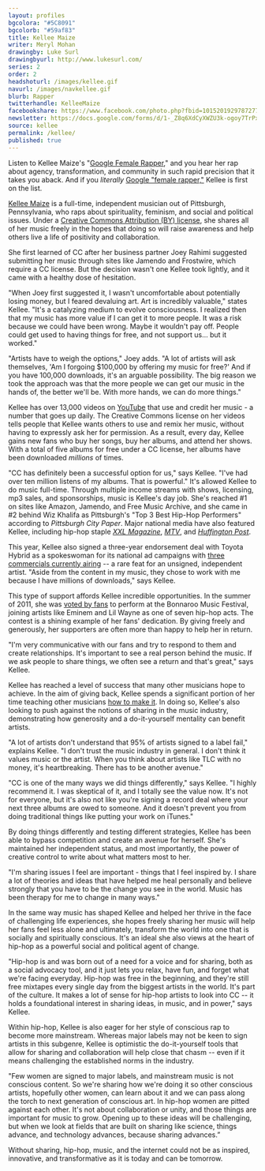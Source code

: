 ```yaml
---
layout: profiles
bgcolora: "#5C8091"
bgcolorb: "#59af83"
title: Kellee Maize
writer: Meryl Mohan
drawingby: Luke Surl
drawingbyurl: http://www.lukesurl.com/
series: 2
order: 2
headshoturl: /images/kellee.gif
navurl: /images/navkellee.gif
blurb: Rapper
twitterhandle: KelleeMaize
facebookshare: https://www.facebook.com/photo.php?fbid=10152019297872777
newsletter: https://docs.google.com/forms/d/1-_Z8q6XdCyXWZU3k-ogoy7TrPxhSN7nYHPvjj0MwogA/viewform?entry.239708838=Team+Open+-+Thomas&entry.1860916380&entry.1017428125&entry.1257771276
source: kellee
permalink: /kellee/
published: true
---
```


Listen to Kellee Maize's "[Google Female Rapper](https://www.youtube.com/watch?v=VhhdXG5UM2o)," and you hear her rap about agency, transformation, and community in such rapid precision that it takes you aback. And if you *literally* [Google "female rapper,"](https://www.google.com/search?q=female+rapper&rlz=1C5CHFA_enUS503US503&oq=female+rapper&aqs=chrome..69i57j0l5.15897j0j4&sourceid=chrome&es_sm=119&ie=UTF-8)  Kellee is first on the list.

[Kellee Maize](http://kelleemaize.com/) is a full-time, independent musician out of Pittsburgh, Pennsylvania, who raps about spirituality, feminism, and social and political issues. Under a [Creative Commons Attribution (BY) license](http://creativecommons.org/licenses/by/4.0/), she shares all of her music freely in the hopes that doing so will raise awareness and help others live a life of positivity and collaboration. 

She first learned of CC after her business partner Joey Rahimi suggested submitting her music through sites like Jamendo and Frostwire, which require a CC license. But the decision wasn't one Kellee took lightly, and it came with a healthy dose of hesitation.

"When Joey first suggested it, I wasn't uncomfortable about potentially losing money, but I feared devaluing art. Art is incredibly valuable," states Kellee. "It's a catalyzing medium to evolve consciousness. I realized then that my music has more value if I can get it to more people. It was a risk because we could have been wrong. Maybe it wouldn't pay off. People could get used to having things for free, and not support us… but it worked."

"Artists have to weigh the options," Joey adds. "A lot of artists will ask themselves, 'Am I forgoing $100,000 by offering my music for free?' And if you have 100,000 downloads, it's an arguable possibility. The big reason we took the approach was that the more people we can get our music in the hands of, the better we'll be. With more hands, we can do more things."

Kellee has over 13,000 videos on [YouTube](https://www.youtube.com/channel/UCwBhXADStizYpJyXDUZkATg) that use and credit her music - a number that goes up daily. The Creative Commons license on her videos tells people that Kellee wants others to use and remix her music, without having to expressly ask her for permission. As a result, every day, Kellee gains new fans who buy her songs, buy her albums, and attend her shows. With a total of five albums for free under a CC license, her albums have been downloaded *millions* of times.

"CC has definitely been a successful option for us," says Kellee. "I've had over ten million listens of my albums. That is powerful." It's allowed Kellee to do music full-time. Through multiple income streams with shows, licensing, mp3 sales, and sponsorships, music is Kellee's day job. She's reached #1 on sites like Amazon, Jamendo, and Free Music Archive, and she came in #2 behind Wiz Khalifa as Pittsburgh's "Top 3 Best Hip-Hop Performers" according to *Pittsburgh City Paper*. Major national media have also featured Kellee, including hip-hop staple *[XXL Magazine](http://www.xxlmag.com/rap-music/the-break/2012/03/the-break-presents-kellee-maize/)*, [*MTV*](http://www.mtv.com/news/1678526/mac-miller-pittsburgh-new-artists/), and [*Huffington Post*](http://www.huffingtonpost.com/kellee-maize/). 

This year, Kellee also signed a three-year endorsement deal with Toyota Hybrid as a spokeswoman for its national ad campaigns with [three commercials currently airing](https://www.google.com/search?q=kellee+prius&rlz=1C1CHFX_enUS500US500&oq=kellee+prius#q=kellee+maize+prius+commercial&tbm=vid) -- a rare feat for an unsigned, independent artist. "Aside from the content in my music, they chose to work with me because I have millions of downloads," says Kellee.

This type of support affords Kellee incredible opportunities. In the summer of 2011, she was [voted by fans](http://blog.sonicbids.com/bonnarookelleemaize) to perform at the Bonnaroo Music Festival, joining artists like Eminem and Lil Wayne as one of seven hip-hop acts. The contest is a shining example of her fans' dedication. By giving freely and generously, her supporters are often more than happy to help her in return.

"I'm very communicative with our fans and try to respond to them and create relationships. It's important to see a real person behind the music. If we ask people to share things, we often see a return and that's great," says Kellee. 

Kellee has reached a level of success that many other musicians hope to achieve. In the aim of giving back, Kellee spends a significant portion of her time teaching other musicians [how to make it](http://www.huffingtonpost.com/kellee-maize/how-i-made-it-in-the-musi_b_5024003.html#). In doing so, Kellee's also looking to push against the notions of sharing in the music industry, demonstrating how generosity and a do-it-yourself mentality can benefit artists.

"A lot of artists don't understand that 95% of artists signed to a label fail," explains Kellee. "I don't trust the music industry in general. I don't think it values music or the artist. When you think about artists like TLC with no money, it's heartbreaking. There has to be another avenue."

"CC is one of the many ways we did things differently," says Kellee. "I highly recommend it. I was skeptical of it, and I totally see the value now. It's not for everyone, but it's also not like you're signing a record deal where your next three albums are owed to someone. And it doesn't prevent you from doing traditional things like putting your work on iTunes."

By doing things differently and testing different strategies, Kellee has been able to bypass competition and create an avenue for herself. She's maintained her independent status, and most importantly, the power of creative control to write about what matters most to her.

"I'm sharing issues I feel are important - things that I feel inspired by. I share a lot of theories and ideas that have helped me heal personally and believe strongly that you have to be the change you see in the world. Music has been therapy for me to change in many ways."

In the same way music has shaped Kellee and helped her thrive in the face of challenging life experiences, she hopes freely sharing her music will help her fans feel less alone and ultimately, transform the world into one that is socially and spiritually conscious. It's an ideal she also views at the heart of hip-hop as a powerful social and political agent of change.

"Hip-hop is and was born out of a need for a voice and for sharing, both as a social advocacy tool, and it just lets you relax, have fun, and forget what we're facing everyday. Hip-hop was free in the beginning, and they're still free mixtapes every single day from the biggest artists in the world. It's part of the culture. It makes a lot of sense for hip-hop artists to look into CC -- it holds a foundational interest in sharing ideas, in music, and in power," says Kellee.

Within hip-hop, Kellee is also eager for her style of conscious rap to become more mainstream. Whereas major labels may not be keen to sign artists in this subgenre, Kellee is optimistic the do-it-yourself tools that allow for sharing and collaboration will help close that chasm -- even if it means challenging the established norms in the industry. 

"Few women are signed to major labels, and mainstream music is not conscious content. So we're sharing how we're doing it so other conscious artists, hopefully other women, can learn about it and we can pass along the torch to next generation of conscious art. In hip-hop women are pitted against each other. It's not about collaboration or unity, and those things are important for music to grow. Opening up to these ideas will be challenging, but when we look at fields that are built on sharing like science, things advance, and technology advances, because sharing advances.”

Without sharing, hip-hop, music, and the internet could not be as inspired, innovative, and transformative as it is today and can be tomorrow.
